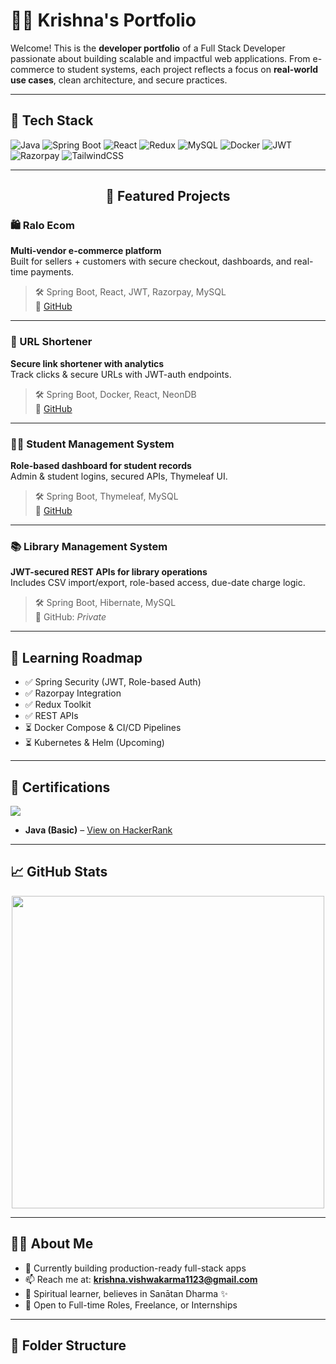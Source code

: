 # 👨‍💻 Krishna's Portfolio

Welcome! This is the **developer portfolio** of a Full Stack Developer passionate about building scalable and impactful web applications. From e-commerce to student systems, each project reflects a focus on **real-world use cases**, clean architecture, and secure practices.

---

## 🚀 Tech Stack

![Java](https://img.shields.io/badge/Java-17+-red?logo=java)
![Spring Boot](https://img.shields.io/badge/Spring_Boot-Production--Ready-success?logo=spring)
![React](https://img.shields.io/badge/React-Advanced-blue?logo=react)
![Redux](https://img.shields.io/badge/Redux-Toolkit-764ABC?logo=redux)
![MySQL](https://img.shields.io/badge/MySQL-Structured_Data-blue?logo=mysql)
![Docker](https://img.shields.io/badge/Docker-Containerized-blue?logo=docker)
![JWT](https://img.shields.io/badge/JWT-Security-orange?logo=jsonwebtokens)
![Razorpay](https://img.shields.io/badge/Razorpay-Integrated-4A90E2?logo=razorpay)
![TailwindCSS](https://img.shields.io/badge/Tailwind-CSS-38B2AC?logo=tailwindcss)

---

## <p align="center">🚀 Featured Projects</p>

### 🛍️ Ralo Ecom  
**Multi-vendor e-commerce platform**  
Built for sellers + customers with secure checkout, dashboards, and real-time payments.

> 🛠 Spring Boot, React, JWT, Razorpay, MySQL  
> 🔗 [GitHub](https://github.com/ralovishna/Ralo-ecom)

---

### 🔗 URL Shortener  
**Secure link shortener with analytics**  
Track clicks & secure URLs with JWT-auth endpoints.

> 🛠 Spring Boot, Docker, React, NeonDB  
> 🔗 [GitHub](https://github.com/ralovishna/Ralo-tracker-url)

---

### 🧑‍🎓 Student Management System  
**Role-based dashboard for student records**  
Admin & student logins, secured APIs, Thymeleaf UI.

> 🛠 Spring Boot, Thymeleaf, MySQL  
> 🔗 [GitHub](https://github.com/ralovishna/Krishnas_SMS)

---

### 📚 Library Management System  
**JWT-secured REST APIs for library operations**  
Includes CSV import/export, role-based access, due-date charge logic.

> 🛠 Spring Boot, Hibernate, MySQL  
> 🔗 GitHub: *Private*

---

## 🧭 Learning Roadmap

- ✅ Spring Security (JWT, Role-based Auth)
- ✅ Razorpay Integration
- ✅ Redux Toolkit
- ✅ REST APIs
- ⏳ Docker Compose & CI/CD Pipelines
- ⏳ Kubernetes & Helm (Upcoming)

---

## 📜 Certifications

<img src="https://www.hackerrank.com/certificates/0ecb2d52f5fe?style=for-the-badge&color=4A90E2&labelColor=0F172A"/>

- **Java (Basic)** – [View on HackerRank](https://www.hackerrank.com/certificates/0ecb2d52f5fe)

---

## 📈 GitHub Stats

<p align="center">
  <img src="https://github-readme-stats.vercel.app/api?username=ralovishna&show_icons=true&theme=tokyonight" width="500"/>
</p>

---

## 🧑‍💻 About Me

- 🔭 Currently building production-ready full-stack apps
- 📫 Reach me at: **krishna.vishwakarma1123@gmail.com**
- 🧘 Spiritual learner, believes in Sanātan Dharma ✨
- 💼 Open to Full-time Roles, Freelance, or Internships

---

## 📂 Folder Structure

